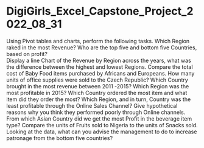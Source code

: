 # DigiGirls_Excel_Capstone_Project_2022_08_31
Using Pivot tables and charts, perform the following tasks.
Which Region raked in the most Revenue?
Who are the top five and bottom five Countries, based on profit?  
Display a line Chart of the Revenue by Region across the years, what was the difference between the highest and lowest Regions. 
Compare the total cost of Baby Food items purchased by Africans and Europeans.
How many units of office supplies were sold to the Czech Republic?
Which Country brought in the most revenue between 2011 -2015?
Which Region was the most profitable in 2015?
Which Country ordered the most item and what item did they order the most?
Which Region, and in turn, Country was the least profitable through the Online
Sales Channel? Give hypothetical reasons why you think they performed poorly through Online channels.
From which Asian Country did we get the most Profit in the beverage item type?
Compare the units of Fruits sold to Nigeria to the units of Snacks sold.
Looking at the data, what can you advise the management to do to increase patronage from the bottom five countries?
